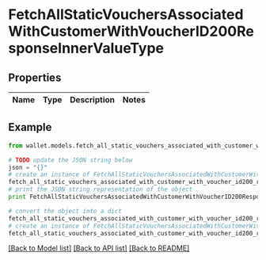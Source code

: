 # FetchAllStaticVouchersAssociatedWithCustomerWithVoucherID200ResponseInnerValueType


## Properties

Name | Type | Description | Notes
------------ | ------------- | ------------- | -------------

## Example

```python
from wallet.models.fetch_all_static_vouchers_associated_with_customer_with_voucher_id200_response_inner_value_type import FetchAllStaticVouchersAssociatedWithCustomerWithVoucherID200ResponseInnerValueType

# TODO update the JSON string below
json = "{}"
# create an instance of FetchAllStaticVouchersAssociatedWithCustomerWithVoucherID200ResponseInnerValueType from a JSON string
fetch_all_static_vouchers_associated_with_customer_with_voucher_id200_response_inner_value_type_instance = FetchAllStaticVouchersAssociatedWithCustomerWithVoucherID200ResponseInnerValueType.from_json(json)
# print the JSON string representation of the object
print FetchAllStaticVouchersAssociatedWithCustomerWithVoucherID200ResponseInnerValueType.to_json()

# convert the object into a dict
fetch_all_static_vouchers_associated_with_customer_with_voucher_id200_response_inner_value_type_dict = fetch_all_static_vouchers_associated_with_customer_with_voucher_id200_response_inner_value_type_instance.to_dict()
# create an instance of FetchAllStaticVouchersAssociatedWithCustomerWithVoucherID200ResponseInnerValueType from a dict
fetch_all_static_vouchers_associated_with_customer_with_voucher_id200_response_inner_value_type_form_dict = fetch_all_static_vouchers_associated_with_customer_with_voucher_id200_response_inner_value_type.from_dict(fetch_all_static_vouchers_associated_with_customer_with_voucher_id200_response_inner_value_type_dict)
```
[[Back to Model list]](../README.md#documentation-for-models) [[Back to API list]](../README.md#documentation-for-api-endpoints) [[Back to README]](../README.md)


